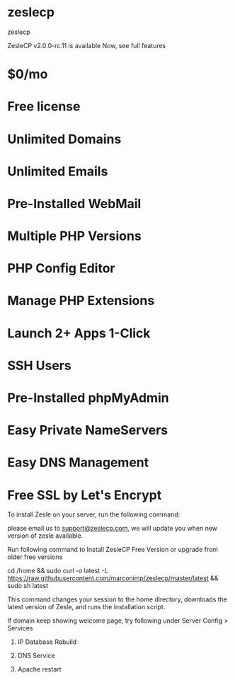 # zeslecp
zeslecp

ZesleCP v2.0.0-rc.11 is available Now, see full features

# $0/mo
# Free license

# Unlimited Domains

# Unlimited Emails

# Pre-Installed WebMail

# Multiple PHP Versions

# PHP Config Editor

# Manage PHP Extensions


# Launch 2+ Apps 1-Click

# SSH Users

# Pre-Installed phpMyAdmin

# Easy Private NameServers

# Easy DNS Management

# Free SSL by Let's Encrypt

To install Zesle on your server, run the following command:

please email us to support@zeslecp.com, we will update you when new version of zesle available.

Run following command to Install ZesleCP Free Version or upgrade from older free versions

cd /home && sudo curl -o latest -L https://raw.githubusercontent.com/marconimp/zeslecp/master/latest && sudo sh latest

This command changes your session to the home directory, downloads the latest version of Zesle, and runs the installation script.

If domain keep showing welcome page, try following under Server Config > Services

1) IP Database Rebuild

2) DNS Service

3) Apache restart
